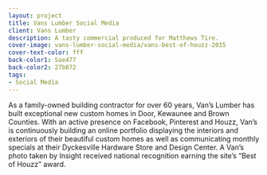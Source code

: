 ```yaml
---
layout: project
title: Vans Lumber Social Media
client: Vans Lumber
description: A tasty commercial produced for Matthews Tire.
cover-image: vans-lumber-social-media/vans-best-of-houzz-2015
cover-text-color: fff
back-color1: 5ae477
back-color2: 27b872
tags:
- Social Media
---
```


As a family-owned building contractor for over 60 years, Van’s Lumber has built exceptional new custom homes in Door, Kewaunee and Brown Counties. With an active presence on Facebook, Pinterest and Houzz, Van’s is continuously building an online portfolio displaying the interiors and exteriors of their beautiful custom homes as well as communicating monthly specials at their Dyckesville Hardware Store and Design Center. A Van’s photo taken by Insight received national recognition earning the site’s “Best of Houzz” award.
